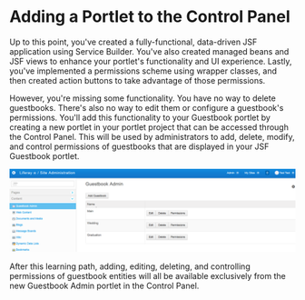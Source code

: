 # Adding a Portlet to the Control Panel [](id=adding-a-portlet-to-the-control-panel)

Up to this point, you've created a fully-functional, data-driven JSF application
using Service Builder. You've also created managed beans and JSF views to
enhance your portlet's functionality and UI experience. Lastly, you've
implemented a permissions scheme using wrapper classes, and then created action
buttons to take advantage of those permissions. 

However, you're missing some functionality. You have no way to delete
guestbooks. There's also no way to edit them or configure a guestbook's
permissions. You'll add this functionality to your Guestbook portlet by creating
a new portlet in your portlet project that can be accessed through the Control
Panel. This will be used by administrators to add, delete, modify, and control
permissions of guestbooks that are displayed in your JSF Guestbook portlet. 

![Figure 1: In this learning path, you'll migrate your administrative guestbook functionalities to a new Guestbook Admin portlet.](../../images/guestbook-admin.png)

After this learning path, adding, editing, deleting, and controlling permissions
of guestbook entities will all be available exclusively from the new Guestbook
Admin portlet in the Control Panel. 
